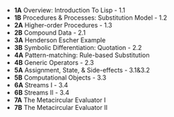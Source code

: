 - **1A** Overview: Introduction To Lisp - 1.1
- **1B** Procedures & Processes: Substitution Model - 1.2
- **2A** Higher-order Procedures - 1.3
- **2B** Compound Data - 2.1
- **3A** Henderson Escher Example
- **3B** Symbolic Differentiation: Quotation - 2.2
- **4A** Pattern-matching: Rule-based Substitution
- **4B** Generic Operators - 2.3
- **5A** Assignment, State, & Side-effects - 3.1&3.2
- **5B** Computational Objects - 3.3
- **6A** Streams Ⅰ - 3.4
- **6B** Streams Ⅱ - 3.4
- **7A** The Metacircular Evaluator Ⅰ
- **7B** The Metacircular Evaluator Ⅱ